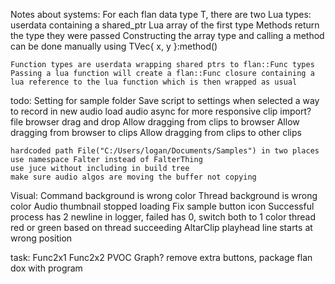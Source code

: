 Notes about systems:
    For each flan data type T, there are two Lua types:
        userdata containing a shared_ptr<T>
        Lua array of the first type
    Methods return the type they were passed
    Constructing the array type and calling a method can be done manually using TVec{ x, y }:method()

    Function types are userdata wrapping shared ptrs to flan::Func types
    Passing a lua function will create a flan::Func closure containing a lua reference to the lua function which is then wrapped as usual

todo:
    Setting for sample folder
    Save script to settings when selected
    a way to record in new audio
    load audio async for more responsive clip import?
    file browser drag and drop
        Allow dragging from clips to browser
        Allow dragging from browser to clips
        Allow dragging from clips to other clips
   
    hardcoded path File("C:/Users/logan/Documents/Samples") in two places
    use namespace Falter instead of FalterThing
    use juce without including in build tree
    make sure audio algos are moving the buffer not copying


Visual:
    Command background is wrong color
    Thread background is wrong color
    Audio thumbnail stopped loading
    Fix sample button icon
    Successful process has 2 newline in logger, failed has 0, switch both to 1
    color thread red or green based on thread succeeding
    AltarClip playhead line starts at wrong position

task:
    Func2x1
    Func2x2
    PVOC
    Graph?
    remove extra buttons, package flan dox with program
        
    